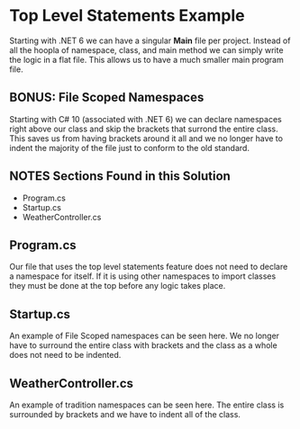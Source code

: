 # Top Level Statements Example
Starting with .NET 6 we can have a singular **Main** file per project. Instead of all the hoopla of
namespace, class, and main method we can simply write the logic in a flat file. This allows us to have
a much smaller main program file.

## BONUS: File Scoped Namespaces
Starting with C# 10 (associated with .NET 6) we can declare namespaces right above our class and skip the
brackets that surrond the entire class. This saves us from having brackets around it all and we no longer
have to indent the majority of the file just to conform to the old standard.

## NOTES Sections Found in this Solution
* Program.cs
* Startup.cs
* WeatherController.cs

## Program.cs
Our file that uses the top level statements feature does not need to declare a namespace for itself. If
it is using other namespaces to import classes they must be done at the top before any logic takes place.

## Startup.cs
An example of File Scoped namespaces can be seen here. We no longer have to surround the entire class
with brackets and the class as a whole does not need to be indented.

## WeatherController.cs
An example of tradition namespaces can be seen here. The entire class is surrounded by brackets and we
have to indent all of the class.